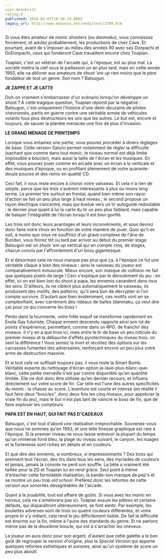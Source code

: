 ```yaml
---
user:Antekrist
rating:4
published: 2010-02-07T16:58:19.000Z
legacy_url: http://www.emunova.net/veda/test/3709.htm
---
```

Si vous êtes amateur de _manic shooters_ (ou _danmaku_), vous connaissez forcément, et adulez probablement, les productions de chez Cave. Et pourtant, avant de s'imposer au milieu des années 90 avec ses Donpachi et DoDonpachi, ceux qui fonderont Cave travaillent encore chez Toaplan.  

Toaplan, c'est un vétéran de l'arcade qui, à l'époque, est au plus mal. La société mettra la clef sous le paillasson un an plus tard, mais en cette année 1993, elle va délivrer aux amateurs de _shoot 'em up_ rien moins que le père fondateur de tout un genre. Son nom ? Batsugun.  

  

**JE ZAPPE ET JE LATTE**  

Doit-on vraiment s'embarrasser d'un scénario lorsqu'on développe un shoot ? À cette tragique question, Toaplan répond par la négative : Batsugun, c'est uniquement l'histoire d'une demi-douzaine de pilotes chevronnés, partis en guerre contre une véritable armée de véhicules volants tous plus destructeurs les uns que les autres. Le but est, encore et toujours, de sauver la planète menacée une fois de plus d'invasion.  

  

**LE GRAND MÉNAGE DE PRINTEMPS**  

Lorsque vous entamez une partie, vous pouvez procéder à divers réglages de base. Cette version Saturn permet notamment de régler la difficulté (sachant que comme dans tout _manic_, le niveau normal est déjà limite impossible à boucler), mais aussi la taille de l'écran et les musiques. En effet, vous pouvez jouer comme en arcade avec un écran à la verticale et des musiques d'époque, ou en profitant pleinement de votre quarante-douze pouces et des remix en qualité CD.  

Ceci fait, il vous reste encore à choisir votre vaisseau. Et cela n'a rien de simple, parce que les trois s'avèrent intéressants à plus ou moins long terme. Le premier tire surtout en frontal, quand bien même son rayon d'action se fait un peu plus large à haut niveau ; le second propose un rayon électrique concentré, mais qui évolue vers un tir autoguidé redoutable ; le dernier joue quant à lui la carte du tir un peu plus faiblard, mais capable de balayer l'intégralité de l'écran lorsqu'il est bien gonflé.  

Les trois ont donc leurs avantages et leurs inconvénients, et vous devrez donc faire votre choix en fonction de votre manière de jouer. Quoi qu'il en soit, à moins que vous ne souffriez d'un grave complexe de l'âne de Buridan, vous finirez tôt ou tard par arriver au début du premier stage. Batsugun est un _shoot 'em up_ vertical qui en compte cinq, de stages, chacun conclu par l'affrontement d'un boss gigantesque.  

Et si désormais cela ne nous marque pas plus que ça, à l'époque ce fut une véritable claque à bien des niveaux : ainsi le vaisseau du joueur est comparativement minuscule. Mieux encore, son masque de collision ne fait que quelques pixels de large ! Ceci s'explique par le déroulement du jeu : en effet, ici on est bien loin du shoot à papa, les ennemis canardent dans tous les sens. D'ailleurs, ils ne ciblent plus automatiquement le vaisseau, ils produisent des motifs, des _patterns_, qu'il sera bon de décrypter si l'on compte survivre. D'autant que bien évidemment, ces motifs vont en se complexifiant, avec carrément des rideaux de balles (danmaku, ça veut dire ça) pour ce qui concerne les boss !  

Perdu dans la tourmente, votre frêle esquif se transforme rapidement en Enola Gay futuriste. Chaque ennemi descendu rapporte ainsi son lot de points d'expérience, permettant, comme dans un RPG, de franchir des niveaux. Il n'y en a que trois ici, mais entre le tir de base un peu ridicule du premier niveau et la débauche d'effets pyrotechniques du niveau trois, on sent la différence ! Vous semez la mort et récoltez des options sur les carcasses fumantes des adversaires, renforçant encore un peu plus votre arme de destruction massive.  

Et si tout cela ne suffisait toujours pas, il vous reste la Smart Bomb. Véritable experte du nettoyage d'écran option je-lave-plus-blanc-que-blanc, cette petite merveille n'est par contre disponible qu'en quantité limitée. Elle ne doit donc être utilisée qu'en dernier recours, et influera directement sur votre score de fin. Car telle est l'une des autres spécificités du _manic_ : la chasse au score. L'aventure est courte et intense (en réalité il faut faire deux "boucles", donc deux fois les cinq niveaux, pour apprécier la vraie fin du jeu), mais le but n'est pas tant de vaincre le boss de fin, que de faire exploser les compteurs.  

  

**PAPA EST EN HAUT, QUI FAIT PAS D'CADEAUX**  

Batsugun, c'est tout d'abord une réalisation irréprochable. Souvenez-vous que nous ne sommes qu'en 1993, et une telle finesse graphique est rare à l'époque. Si le premier niveau ne nous laisse entrevoir la plupart du temps qu'un immense fond bleu, la plage du niveau suivant, le canyon, les nuages et la forteresse sont riches en détails et en couleurs.  

Et que dire des ennemis, si nombreux, si impressionnants ? Des boss qui prennent tout l'écran, des tirs dans tous les sens, des myriades de couleurs et jamais, jamais la console ne perd son souffle. La bête a vraiment été taillée pour la 2D et Toaplan lui en rend grâce. Seul point à même d'entacher cette formidable réalisation, la bande-son manque de pep's et se montre un peu trop _old school_. Préférez donc les refontes de cette version aux sonorités désagréables de l'arcade.  

Quant à la jouabilité, tout est affaire de goûts. Si vous avez les _manic_ en horreur, cela ne s'améliorera pas ici. Toaplan essuie les plâtres et certains défauts, qui disparaîtront ultérieurement, se font sentir. Par exemple, les boulettes adverses sont de trois ou quatre couleurs différentes, et votre propre tir s'y mêlant, cela rend le jeu difficilement lisible. De fait la difficulté est énorme sur la fin, même à l'aune des standards du genre. Et ne parlons même pas de la deuxième boucle, qui est à s'arracher les cheveux.  

Le joueur en aura donc pour son argent, d'autant que cette galette a le bon goût de regrouper la version d'origine, plus la _Special Version_ qui apporte quelques refontes esthétiques et sonores, ainsi qu'un système de score un peu plus abouti.